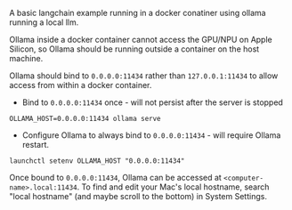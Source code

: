 A basic langchain example running in a docker conatiner using ollama running a local llm.

Ollama inside a docker container cannot access the GPU/NPU on Apple Silicon, so Ollama should be running outside a container on the host machine.

Ollama should bind to `0.0.0.0:11434` rather than `127.0.0.1:11434` to allow access from within a docker container.
- Bind to `0.0.0.0:11434` once - will not persist after the server is stopped
```
OLLAMA_HOST=0.0.0.0:11434 ollama serve
```
- Configure Ollama to always bind to `0.0.0.0:11434` - will require Ollama restart.
```
launchctl setenv OLLAMA_HOST "0.0.0.0:11434"
```

Once bound to `0.0.0.0:11434`, Ollama can be accessed at `<computer-name>.local:11434`. To find and edit your Mac's local hostname, search "local hostname" (and maybe scroll to the bottom) in System Settings.
